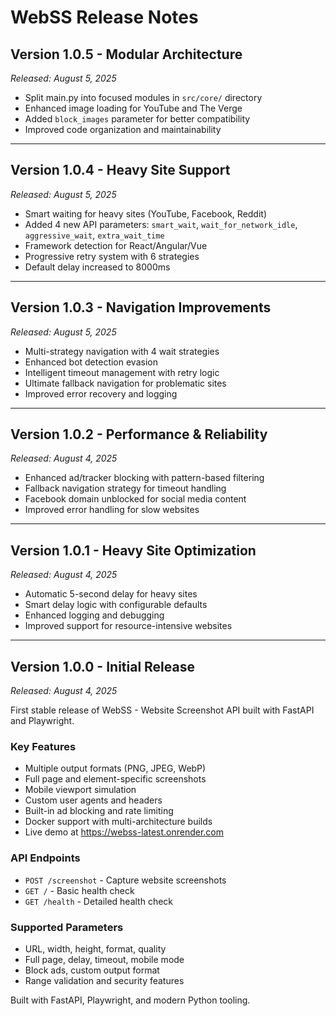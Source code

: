 # WebSS Release Notes

## Version 1.0.5 - Modular Architecture
*Released: August 5, 2025*

- Split main.py into focused modules in `src/core/` directory
- Enhanced image loading for YouTube and The Verge
- Added `block_images` parameter for better compatibility
- Improved code organization and maintainability

---

## Version 1.0.4 - Heavy Site Support
*Released: August 5, 2025*

- Smart waiting for heavy sites (YouTube, Facebook, Reddit)
- Added 4 new API parameters: `smart_wait`, `wait_for_network_idle`, `aggressive_wait`, `extra_wait_time`
- Framework detection for React/Angular/Vue
- Progressive retry system with 6 strategies
- Default delay increased to 8000ms

---

## Version 1.0.3 - Navigation Improvements
*Released: August 5, 2025*

- Multi-strategy navigation with 4 wait strategies
- Enhanced bot detection evasion
- Intelligent timeout management with retry logic
- Ultimate fallback navigation for problematic sites
- Improved error recovery and logging

---

## Version 1.0.2 - Performance & Reliability
*Released: August 4, 2025*

- Enhanced ad/tracker blocking with pattern-based filtering
- Fallback navigation strategy for timeout handling
- Facebook domain unblocked for social media content
- Improved error handling for slow websites

---

## Version 1.0.1 - Heavy Site Optimization
*Released: August 4, 2025*

- Automatic 5-second delay for heavy sites
- Smart delay logic with configurable defaults
- Enhanced logging and debugging
- Improved support for resource-intensive websites

---

## Version 1.0.0 - Initial Release
*Released: August 4, 2025*

First stable release of WebSS - Website Screenshot API built with FastAPI and Playwright.

### Key Features
- Multiple output formats (PNG, JPEG, WebP)
- Full page and element-specific screenshots
- Mobile viewport simulation
- Custom user agents and headers
- Built-in ad blocking and rate limiting
- Docker support with multi-architecture builds
- Live demo at https://webss-latest.onrender.com

### API Endpoints
- `POST /screenshot` - Capture website screenshots
- `GET /` - Basic health check
- `GET /health` - Detailed health check

### Supported Parameters
- URL, width, height, format, quality
- Full page, delay, timeout, mobile mode
- Block ads, custom output format
- Range validation and security features

Built with FastAPI, Playwright, and modern Python tooling.

